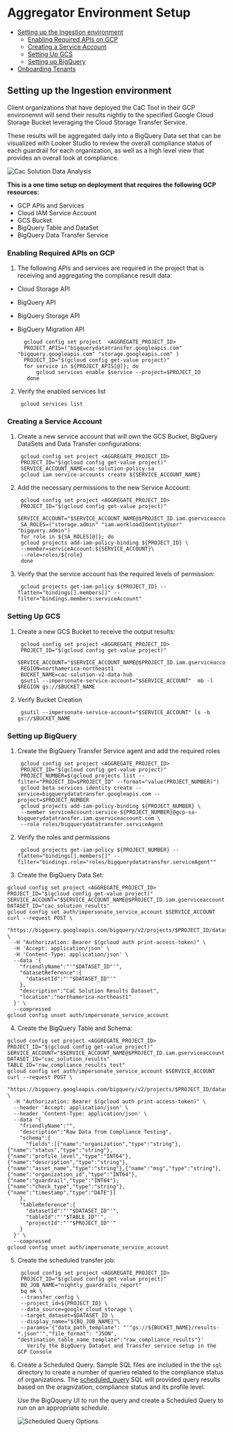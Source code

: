 
# Aggregator Environment Setup

<!-- TOC start -->
* [Setting up the Ingestion environment](#setting-up-the-ingestion-environment)
  * [Enabling Required APIs on GCP](#enabling-required-apis-on-gcp)
  * [Creating a Service Account](#creating-a-service-account)
  * [Setting Up GCS](#setting-up-gcs)
  * [Setting up BigQuery](#setting-up-bigquery)
* [Onboarding Tenants](#onboarding-tenants)
<!-- TOC end -->

## Setting up the Ingestion environment

Client organizations that have deployed the CaC Tool in their GCP environemnt will send their results nightly to the specified Google Cloud Storage Bucket leveraging the Cloud Storage Transfer Service.

These results will be aggregated daily into a BigQuery Data set that can be visualized with Looker Studio to review the overall compliance status of each guardrail for each organization, as well as a high level view that provides an overall look at compliance.

![Cac Solution Data Analysis](../assets/architecture_diagrams/cac-Solution-Architecture-Data-Analysis.png)

**This is a one time setup on deployment that requires the following GCP resources:**

* GCP APIs and Services
* Cloud IAM Service Account
* GCS Bucket
* BigQuery Table and DataSet
* BigQuery Data Transfer Service

### Enabling Required APIs on GCP

1. The following APIs and services are required in the project that is receiving and aggregating the compliance result data:

* Cloud Storage API
* BigQuery API
* BigQuery Storage API
* BigQuery Migration API

        gcloud config set project  <AGGREGATE_PROJECT_ID>
        PROJECT_APIS=("bigquerydatatransfer.googleapis.com" "bigquery.googleapis.com" "storage.googleapis.com" )       
        PROJECT_ID="$(gcloud config get-value project)"
        for service in ${PROJECT_APIS[@]}; do
            gcloud services enable $service --project=$PROJECT_ID
         done

2. Verify the enabled services list

        gcloud services list

### Creating a Service Account

1. Create a new service account that will own the GCS Bucket, BigQuery DataSets and Data Transfer configurations:

        gcloud config set project <AGGREGATE_PROJECT_ID>
        PROJECT_ID="$(gcloud config get-value project)"
        SERVICE_ACCOUNT_NAME=cac-solution-policy-sa
        gcloud iam service-accounts create ${SERVICE_ACCOUNT_NAME}

2. Add the necessary permissions to the new Service Account:

        gcloud config set project <AGGREGATE_PROJECT_ID>
        PROJECT_ID="$(gcloud config get-value project)"
        SERVICE_ACCOUNT="$SERVICE_ACCOUNT_NAME@$PROJECT_ID.iam.gserviceaccount.com"
        SA_ROLES=("storage.admin" "iam.workloadIdentityUser" "bigquery.admin")
        for role in ${SA_ROLES[@]}; do 
        gcloud projects add-iam-policy-binding ${PROJECT_ID} \
        --member=serviceAccount:${SERVICE_ACCOUNT}\
        --role=roles/${role}
        done

3. Verify that the service account has the required levels of permission:

        gcloud projects get-iam-policy ${PROJECT_ID} --flatten="bindings[].members[]" --filter="bindings.members:serviceAccount"

### Setting Up GCS

1. Create a new GCS Bucket to receive the output results:

        gcloud config set project <AGGREGATE_PROJECT_ID>
        PROJECT_ID="$(gcloud config get-value project)"
        SERVICE_ACCOUNT="$SERVICE_ACCOUNT_NAME@$PROJECT_ID.iam.gserviceaccount.com"
        REGION=northamerica-northeast1
        BUCKET_NAME=cac-solution-v2-data-hub
        gsutil --impersonate-service-account="$SERVICE_ACCOUNT"  mb -l $REGION gs://$BUCKET_NAME

2. Verify Bucket Creation

        gsutil --impersonate-service-account="$SERVICE_ACCOUNT" ls -b gs://$BUCKET_NAME

### Setting up BigQuery

1. Create the BigQuery Transfer Service agent and add the required roles

        gcloud config set project <AGGREGATE_PROJECT_ID>
        PROJECT_ID="$(gcloud config get-value project)"
        PROJECT_NUMBER=$(gcloud projects list --filter="PROJECT_ID=$PROJECT_ID" --format="value(PROJECT_NUMBER)")
        gcloud beta services identity create --service=bigquerydatatransfer.googleapis.com --project=$PROJECT_NUMBER
        gcloud projects add-iam-policy-binding ${PROJECT_NUMBER} \
        --member serviceAccount:service-${PROJECT_NUMBER}@gcp-sa-bigquerydatatransfer.iam.gserviceaccount.com \
        --role roles/bigquerydatatransfer.serviceAgent

2. Verify the roles and permissions

        gcloud projects get-iam-policy ${PROJECT_NUMBER} --flatten="bindings[].members[]" --filter="bindings.role="roles/bigquerydatatransfer.serviceAgent""

3. Create the BigQuery Data Set:
```
gcloud config set project <AGGREGATE_PROJECT_ID>
PROJECT_ID="$(gcloud config get-value project)"
SERVICE_ACCOUNT="$SERVICE_ACCOUNT_NAME@$PROJECT_ID.iam.gserviceaccount.com"
DATASET_ID="cac_solution_results"
gcloud config set auth/impersonate_service_account $SERVICE_ACCOUNT
curl --request POST \
  "https://bigquery.googleapis.com/bigquery/v2/projects/$PROJECT_ID/datasets" \
  -H "Authorization: Bearer $(gcloud auth print-access-token)" \
  -H 'Accept: application/json' \
  -H 'Content-Type: application/json' \
  --data '{
    "friendlyName":"'"$DATASET_ID"'",
    "datasetReference":{
      "datasetId":"'"$DATASET_ID"'"
    },
    "description":"CaC Solution Results Dataset",
    "location":"northamerica-northeast1"
  }' \
  --compressed
gcloud config unset auth/impersonate_service_account
```

4. Create the BigQuery Table and Schema:
```
gcloud config set project <AGGREGATE_PROJECT_ID>
PROJECT_ID="$(gcloud config get-value project)"
SERVICE_ACCOUNT="$SERVICE_ACCOUNT_NAME@$PROJECT_ID.iam.gserviceaccount.com"
DATASET_ID="cac_solution_results"
TABLE_ID="raw_compliance_results_test"
gcloud config set auth/impersonate_service_account $SERVICE_ACCOUNT
curl --request POST \
  "https://bigquery.googleapis.com/bigquery/v2/projects/$PROJECT_ID/datasets/$DATASET_ID/tables" \
  -H "Authorization: Bearer $(gcloud auth print-access-token)" \
  --header 'Accept: application/json' \
  --header 'Content-Type: application/json' \
  --data '{
    "friendlyName":"",
    "description":"Raw Data from Compliance Testing",
    "schema":{
      "fields":[{"name":"organization","type":"string"},{"name":"status","type":"string"},{"name":"profile_level","type":"INT64"},{"name":"description","type":"string"},{"name":"asset_name","type":"string"},{"name":"msg","type":"string"},{"name":"organization_id","type":"INT64"},{"name":"guardrail","type":"INT64"},{"name":"check_type","type":"string"},{"name":"timestamp","type":"DATE"}]
    },
    "tableReference":{
      "datasetId":"'"$DATASET_ID"'",
      "tableId":"'"$TABLE_ID"'",
      "projectId":"'"$PROJECT_ID"'"
    }
  }' \
  --compressed
gcloud config unset auth/impersonate_service_account
```

5. Create the scheduled transfer job:

        gcloud config set project <AGGREGATE_PROJECT_ID>
        PROJECT_ID="$(gcloud config get-value project)"
        BQ_JOB_NAME="nightly_guardrails_report"
        bq mk \
        --transfer_config \
        --project_id=${PROJECT_ID} \
        --data_source=google_cloud_storage \
        --target_dataset=$DATASET_ID \
        --display_name="${BQ_JOB_NAME}"\
        --params='{"data_path_template": "'"gs://${BUCKET_NAME}/results-*.json"'","file_format": "JSON", "destination_table_name_template":"raw_compliance_results"}'
          Verify the BigQuery DataSet and Transfer service setup in the GCP Console
  
6. Create a Scheduled Query. Sample SQL files are included in the the `sql` directory to create a number of queries related to the compliance status of organizations. The [scheduled_query](../setup_scripts/aggregator/sql/scheduled_query.sql) SQL will provided query results based on the oragnization, compliance status and its profile level.

    Use the BigQquery UI to run the query and create a Scheduled Query to run on an appropriate schedule.

    ![Scheduled Query Options](../assets/scheduled_query_2.png)

